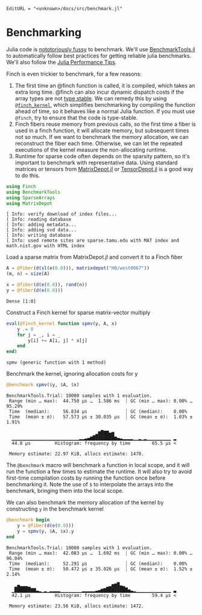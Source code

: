 ```@meta
EditURL = "<unknown>/docs/src/benchmark.jl"
```

# Benchmarking

Julia code is [nototoriously
fussy](https://github.com/JuliaCI/BenchmarkTools.jl#why-does-this-package-exist)
to benchmark.
We'll use [BenchmarkTools.jl](https://github.com/JuliaCI/BenchmarkTools.jl)
to automatically follow best practices for getting reliable julia benchmarks. We'll also
follow the [Julia Performance Tips](https://docs.julialang.org/en/v1/manual/performance-tips/).

Finch is even trickier to benchmark, for a few reasons:
1. The first time an @finch function is called, it is compiled, which takes an
   extra long time. @finch can also incur dynamic dispatch costs if the array
   types are not [type
   stable](https://docs.julialang.org/en/v1/manual/faq/#man-type-stability). We
   can remedy this by using [`@finch_kernel`](@ref), which simplifies
   benchmarking by compiling the function ahead of time, so it behaves like a
   normal Julia function. If you must use `@finch`, try to ensure that the code
   is type-stable.
2. Finch fibers reuse memory from previous calls, so the first time a fiber is
   used in a finch function, it will allocate memory, but subsequent times not so
   much. If we want to benchmark the memory allocation, we can reconstruct the
   fiber each time. Otherwise, we can let the repeated executions of the kernel
   measure the non-allocating runtime.
3. Runtime for sparse code often depends on the sparsity pattern, so it's
   important to benchmark with representative data. Using standard matrices or tensors from
   [MatrixDepot.jl](https://github.com/JuliaLinearAlgebra/MatrixDepot.jl) or
   [TensorDepot.jl](https://github.com/willow-ahrens/TensorDepot.jl) is a good
   way to do this.

````julia
using Finch
using BenchmarkTools
using SparseArrays
using MatrixDepot
````

````
[ Info: verify download of index files...
[ Info: reading database
[ Info: adding metadata...
[ Info: adding svd data...
[ Info: writing database
[ Info: used remote sites are sparse.tamu.edu with MAT index and math.nist.gov with HTML index

````

Load a sparse matrix from MatrixDepot.jl and convert it to a Finch fiber

````julia
A = @fiber(d(sl(e(0.0))), matrixdepot("HB/west0067"))
(m, n) = size(A)

x = @fiber(d(e(0.0)), rand(n))
y = @fiber(d(e(0.0)))
````

````
Dense [1:0]
````

Construct a Finch kernel for sparse matrix-vector multiply

````julia
eval(@finch_kernel function spmv(y, A, x)
    y .= 0
    for j = _, i = _
        y[i] += A[i, j] * x[j]
    end
end)
````

````
spmv (generic function with 1 method)
````

Benchmark the kernel, ignoring allocation costs for y

````julia
@benchmark spmv($y, $A, $x)
````

````
BenchmarkTools.Trial: 10000 samples with 1 evaluation.
 Range (min … max):  44.750 μs …  1.586 ms  ┊ GC (min … max): 0.00% … 95.29%
 Time  (median):     56.834 μs              ┊ GC (median):    0.00%
 Time  (mean ± σ):   57.573 μs ± 30.035 μs  ┊ GC (mean ± σ):  1.03% ±  1.91%

                                 ▂▆█▇▇▄▅                       
  ▁▁▁▁▁▁▁▁▁▁▁▁▁▁▁▁▁▁▁▁▁▁▁▁▁▂▂▃▄▆████████▆▄▃▂▂▂▂▁▁▂▁▂▁▁▁▁▁▁▁▁▁ ▂
  44.8 μs         Histogram: frequency by time        65.5 μs <

 Memory estimate: 22.97 KiB, allocs estimate: 1470.
````

The `@benchmark` macro will benchmark a function in local scope, and it will run
the function a few times to estimate the runtime. It will also try to avoid
first-time compilation costs by running the function once before benchmarking
it. Note the use of `$` to interpolate the arrays into the benchmark, bringing
them into the local scope.

We can also benchmark the memory allocation of the kernel by constructing `y` in the
benchmark kernel

````julia
@benchmark begin
    y = @fiber(d(e(0.0)))
    y = spmv(y, $A, $x).y
end
````

````
BenchmarkTools.Trial: 10000 samples with 1 evaluation.
 Range (min … max):  42.083 μs …  1.692 ms  ┊ GC (min … max): 0.00% … 96.04%
 Time  (median):     52.291 μs              ┊ GC (median):    0.00%
 Time  (mean ± σ):   50.472 μs ± 35.026 μs  ┊ GC (mean ± σ):  1.52% ±  2.14%

   ▁▄▂▂▂▁                            ▁▂▅▆█▃▂                   
  ▁██████▇▇▃▂▁▂▁▂▂▂▂▁▁▁▁▁▁▁▁▂▂▂▂▂▃▄▆▇████████▅▃▂▁▁▁▁▁▁▁▁▁▁▁▁▁ ▃
  42.1 μs         Histogram: frequency by time        59.4 μs <

 Memory estimate: 23.56 KiB, allocs estimate: 1472.
````

